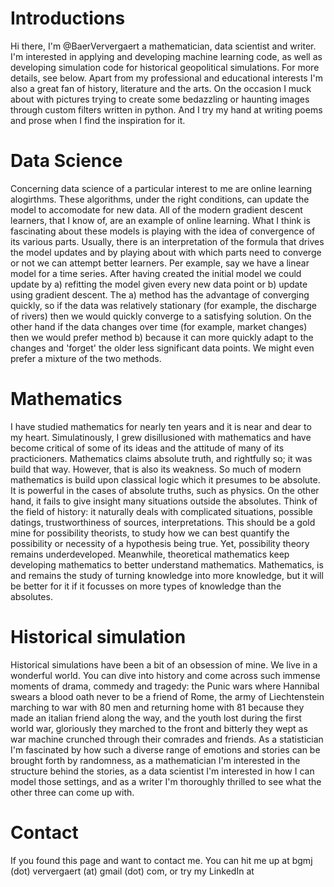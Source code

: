 # Introductions #

Hi there, I'm @BaerVervergaert a mathematician, data scientist and writer. I'm interested in applying and developing machine learning code, as well as developing simulation code for historical geopolitical simulations. For more details, see below. Apart from my professional and educational interests I'm also a great fan of history, literature and the arts. On the occasion I muck about with pictures trying to create some bedazzling or haunting images through custom filters written in python. And I try my hand at writing poems and prose when I find the inspiration for it.

# Data Science #

Concerning data science of a particular interest to me are online learning alogirthms. These algorithms, under the right conditions, can update the model to accomodate for new data. All of the modern gradient descent learners, that I know of, are an example of online learning. What I think is fascinating about these models is playing with the idea of convergence of its various parts. Usually, there is an interpretation of the formula that drives the model updates and by playing about with which parts need to converge or not we can attempt better learners. Per example, say we have a linear model for a time series. After having created the initial model we could update by a) refitting the model given every new data point or b) update using gradient descent. The a) method has the advantage of converging quickly, so if the data was relatively stationary (for example, the discharge of rivers) then we would quickly converge to a satisfying solution. On the other hand if the data changes over time (for example, market changes) then we would prefer method b) because it can more quickly adapt to the changes and 'forget' the older less significant data points. We might even prefer a mixture of the two methods.

# Mathematics #

I have studied mathematics for nearly ten years and it is near and dear to my heart. Simulatinously, I grew disillusioned with mathematics and have become critical of some of its ideas and the attitude of many of its practicioners. Mathematics claims absolute truth, and rightfully so; it was build that way. However, that is also its weakness. So much of modern mathematics is build upon classical logic which it presumes to be absolute. It is powerful in the cases of absolute truths, such as physics. On the other hand, it fails to give insight many situations outside the absolutes. Think of the field of history: it naturally deals with complicated situations, possible datings, trustworthiness of sources, interpretations. This should be a gold mine for possibility theorists, to study how we can best quantify the possibility or necessity of a hypothesis being true. Yet, possibility theory remains underdeveloped. Meanwhile, theoretical mathematics keep developing mathematics to better understand mathematics. Mathematics, is and remains the study of turning knowledge into more knowledge, but it will be better for it if it focusses on more types of knowledge than the absolutes.

# Historical simulation #

Historical simulations have been a bit of an obsession of mine. We live in a wonderful world. You can dive into history and come across such immense moments of drama, commedy and tragedy: the Punic wars where Hannibal swears a blood oath never to be a friend of Rome, the army of Liechtenstein marching to war with 80 men and returning home with 81 because they made an italian friend along the way, and the youth lost during the first world war, gloriously they marched to the front and bitterly they wept as war machine crunched through their comrades and friends. As a statistician I'm fascinated by how such a diverse range of emotions and stories can be brought forth by randomness, as a mathematician I'm interested in the structure behind the stories, as a data scientist I'm interested in how I can model those settings, and as a writer I'm thoroughly thrilled to see what the other three can come up with.

# Contact #

If you found this page and want to contact me. You can hit me up at bgmj (dot) ververgaert (at) gmail (dot) com, or try my LinkedIn at 
